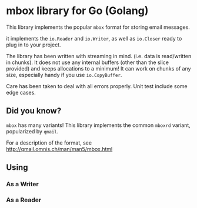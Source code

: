 
# mbox library for Go (Golang)


This library implements the popular `mbox` format for storing email messages.

it implements the `io.Reader` and `io.Writer`, as well as `io.Closer` ready to plug in to your project.

The library has been written with streaming in mind. (i.e. data is read/written in chunks).
It does not use any internal buffers (other than the slice provided) and keeps allocations to a minimum! 
It can work on chunks of any size, especially handy if you use `io.CopyBuffer`.

Care has been taken to deal with all errors properly. Unit test include some edge cases.

## Did you know?


`mbox` has many variants! This library implements the common `mboxrd` variant, popularized by `qmail`.

For a description of the format, see http://qmail.omnis.ch/man/man5/mbox.html

## Using

### As a Writer

### As a Reader


